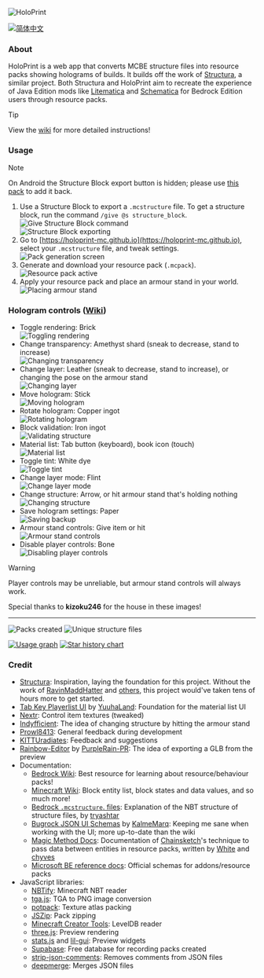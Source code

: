![HoloPrint](images/banner.png)

[![简体中文](https://img.shields.io/badge/Language-简体中文-blue)](README.zh-CN.md)
### About
HoloPrint is a web app that converts MCBE structure files into resource packs showing holograms of builds. It builds off the work of [Structura](https://github.com/RavinMaddHatter/Structura), a similar project. Both Structura and HoloPrint aim to recreate the experience of Java Edition mods like [Litematica](https://github.com/maruohon/litematica) and [Schematica](https://github.com/Lunatrius/Schematica) for Bedrock Edition users through resource packs.

> [!TIP]
> View the [wiki](https://holoprint-mc.github.io/wiki) for more detailed instructions!

### Usage
> [!NOTE]
> On Android the Structure Block export button is hidden; please use [this pack](https://holoprint-mc.github.io/exportbutton) to add it back.
1. Use a Structure Block to export a `.mcstructure` file. To get a structure block, run the command `/give @s structure_block`.  
![Give Structure Block command](images/giveStructureBlockCommand.png)  
![Structure Block exporting](images/structureBlockExporting.png)
2. Go to [https://holoprint-mc.github.io](https://holoprint-mc.github.io), select your `.mcstructure` file, and tweak settings.  
![Pack generation screen](images/packGenerationScreen.png)
3. Generate and download your resource pack (`.mcpack`).  
![Resource pack active](images/resourcePackActive.png)
4. Apply your resource pack and place an armour stand in your world.  
![Placing armour stand](images/placingArmourStand.gif)

### Hologram controls ([Wiki](https://holoprint-mc.github.io/wiki/hologram-controls))
- Toggle rendering: Brick  
![Toggling rendering](images/togglingRendering.gif)
- Change transparency: Amethyst shard (sneak to decrease, stand to increase)  
![Changing transparency](images/changingTransparency.gif)
- Change layer: Leather (sneak to decrease, stand to increase), or changing the pose on the armour stand  
![Changing layer](images/changingLayer.gif)
- Move hologram: Stick  
![Moving hologram](images/movingHologram.gif)
- Rotate hologram: Copper ingot  
![Rotating hologram](images/rotatingHologram.gif)
- Block validation: Iron ingot  
![Validating structure](images/validatingStructure.gif)
- Material list: Tab button (keyboard), book icon (touch)  
![Material list](images/materialList.gif)
- Toggle tint: White dye  
![Toggle tint](images/togglingTint.gif)
- Change layer mode: Flint  
![Change layer mode](images/changingLayerMode.gif)
- Change structure: Arrow, or hit armour stand that's holding nothing  
![Changing structure](images/changingStructure.gif)
- Save hologram settings: Paper  
![Saving backup](images/savingBackup.gif)
- Armour stand controls: Give item or hit  
![Armour stand controls](images/armourStandControls.gif)
- Disable player controls: Bone  
![Disabling player controls](images/disablingPlayerControls.gif)
> [!WARNING]
> Player controls may be unreliable, but armour stand controls will always work.

Special thanks to **kizoku246** for the house in these images!

---

![Packs created](https://img.shields.io/badge/dynamic/json?url=https://raw.githubusercontent.com/SuperLlama88888/holoprint-stats/main/dailyLogs.json&query=$[-1:]["pack_count"]&label=Packs+created&color=#4C1)
![Unique structure files](https://img.shields.io/badge/dynamic/json?url=https://raw.githubusercontent.com/SuperLlama88888/holoprint-stats/main/dailyLogs.json&query=$[-1:]["structure_count"]&label=Unique+structure+files&color=#4C1)

[![Usage graph](https://raw.githubusercontent.com/SuperLlama88888/holoprint-stats/main/usageGraph.png)](https://github.com/SuperLlama88888/holoprint-stats)
[![Star history chart](https://api.star-history.com/svg?repos=SuperLlama88888/HoloPrint&type=Date)](https://star-history.com/#SuperLlama88888/HoloPrint&Date)

### Credit
- [Structura](https://github.com/RavinMaddHatter/Structura): Inspiration, laying the foundation for this project. Without the work of [RavinMaddHatter](https://github.com/RavinMaddHatter) and [others](https://github.com/RavinMaddHatter/Structura/graphs/contributors), this project would've taken tens of hours more to get started.
- [Tab Key Playerlist UI](https://github.com/YuuhaLand/Tabkey_Playerlist_UI) by [YuuhaLand](https://github.com/YuuhaLand): Foundation for the material list UI
- [Nextr](https://mcpedl.com/user/nextr): Control item textures (tweaked)
- [Indyfficient](https://www.youtube.com/@Indyfficient): The idea of changing structure by hitting the armour stand
- [Prowl8413](https://www.youtube.com/@Prowl8413): General feedback during development
- [KITTUradiates](https://github.com/KITTUradiates): Feedback and suggestions
- [Rainbow-Editor](https://github.com/PurpleRain-PR/Rainbow-Editor) by [PurpleRain-PR](https://github.com/PurpleRain-PR): The idea of exporting a GLB from the preview
- Documentation:
  - [Bedrock Wiki](https://wiki.bedrock.dev): Best resource for learning about resource/behaviour packs!
  - [Minecraft Wiki](https://minecraft.wiki): Block entity list, block states and data values, and so much more!
  - [Bedrock `.mcstructure`. files](https://gist.github.com/tryashtar/87ad9654305e5df686acab05cc4b6205): Explanation of the NBT structure of structure files, by [tryashtar](https://github.com/tryashtar)
  - [Bugrock JSON UI Schemas](https://github.com/KalmeMarq/Bugrock-JSON-UI-Schemas) by [KalmeMarq](https://github.com/KalmeMarq): Keeping me sane when working with the UI; more up-to-date than the wiki
  - [Magic Method Docs](https://github.com/BedrockPlus/MagicMethodDocs): Documentation of [Chainsketch](https://www.youtube.com/@Chainsketch)'s technique to pass data between entities in resource packs, written by [White](https://github.com/WhiteOnGitHub) and [chyves](https://github.com/notchyves)
  - [Microsoft BE reference docs](https://learn.microsoft.com/en-us/minecraft/creator/reference): Official schemas for addons/resource packs
- JavaScript libraries:
  - [NBTify](https://github.com/Offroaders123/NBTify): Minecraft NBT reader
  - [tga.js](https://github.com/vthibault/tga.js): TGA to PNG image conversion
  - [potpack](https://github.com/mapbox/potpack): Texture atlas packing
  - [JSZip](https://github.com/Stuk/jszip): Pack zipping
  - [Minecraft Creator Tools](https://github.com/Mojang/minecraft-creator-tools): LevelDB reader
  - [three.js](https://github.com/mrdoob/three.js): Preview rendering
  - [stats.js](https://github.com/mrdoob/stats.js) and [lil-gui](https://github.com/georgealways/lil-gui): Preview widgets
  - [Supabase](https://supabase.com): Free database for recording packs created
  - [strip-json-comments](https://github.com/sindresorhus/strip-json-comments): Removes comments from JSON files
  - [deepmerge](https://github.com/TehShrike/deepmerge): Merges JSON files